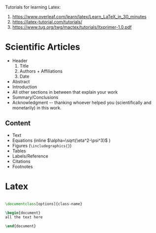 Tutorials for learning Latex:
1. https://www.overleaf.com/learn/latex/Learn_LaTeX_in_30_minutes
2. https://latex-tutorial.com/tutorials/
3. https://www.tug.org/twg/mactex/tutorials/ltxprimer-1.0.pdf



# Scientific Articles

* Header
	1. Title
	2. Authors + Affiliations
	3. Date
* Abstract
* Introduction
* All other sections in between that explain your work
* Summary/Conclusions
* Acknowledgment -- thanking whoever helped you (scientifically and monetarily) in this work.

## Content
* Text
* Equations (inline $\alpha=\sqrt{\eta^2-\psi^3}$ )
* Figures (`\includegraphics{}`)
* Tables 
* Labels/Reference
* Citations
* Footnotes



# Latex


```latex

\documentclass[options]{class-name}

\begin{document}
all the text here

\end{document}
```
